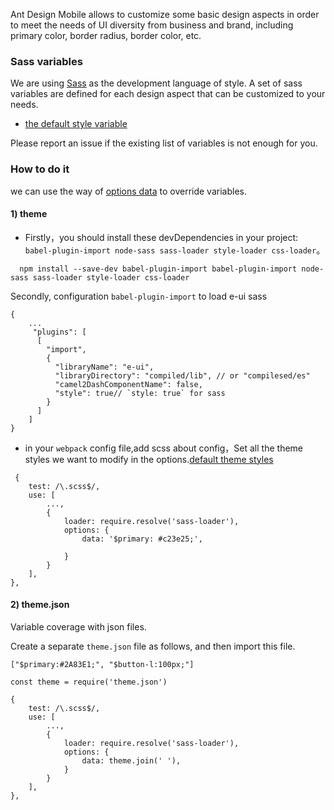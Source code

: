 Ant Design Mobile allows to customize some basic design aspects in order to meet the needs of UI diversity from business and brand, including primary color, border radius, border color, etc.

### Sass variables

We are using [Sass](https://sass-lang.com/) as the development language of style. A set of sass variables are defined for each design aspect that can be customized to your needs.

-   [the default style variable](https://github.com/jdthfe/edm/blob/master/src/style/variables.scss)

Please report an issue if the existing list of variables is not enough for you.

### How to do it

we can use the way of [options data](https://sass-lang.com/documentation/variables#default-values) to override variables.

#### 1) theme

-   Firstly，you should install these devDependencies in your project: `babel-plugin-import node-sass sass-loader style-loader css-loader`。

```
  npm install --save-dev babel-plugin-import babel-plugin-import node-sass sass-loader style-loader css-loader
```

Secondly, configuration `babel-plugin-import` to load e-ui sass

```tsx
{
    ...
     "plugins": [
      [
        "import",
        {
          "libraryName": "e-ui",
          "libraryDirectory": "compiled/lib", // or "compilesed/es"
          "camel2DashComponentName": false,
          "style": true// `style: true` for sass
        }
      ]
    ]
}
```

-   in your `webpack` config file,add scss about config，Set all the theme styles we want to modify in the options.[default theme styles](https://github.com/jdthfe/edm/blob/master/src/style/variables.scss)

```tsx
 {
    test: /\.scss$/,
    use: [
        ...,
        {
            loader: require.resolve('sass-loader'),
            options: {
                data: '$primary: #c23e25;',

            }
        }
    ],
},
```

#### 2) theme.json

Variable coverage with json files.

Create a separate `theme.json` file as follows, and then import this file.

`["$primary:#2A83E1;", "$button-l:100px;"]`

```tsx
const theme = require('theme.json')

{
    test: /\.scss$/,
    use: [
        ...,
        {
            loader: require.resolve('sass-loader'),
            options: {
                data: theme.join(' '),
            }
        }
    ],
},
```
